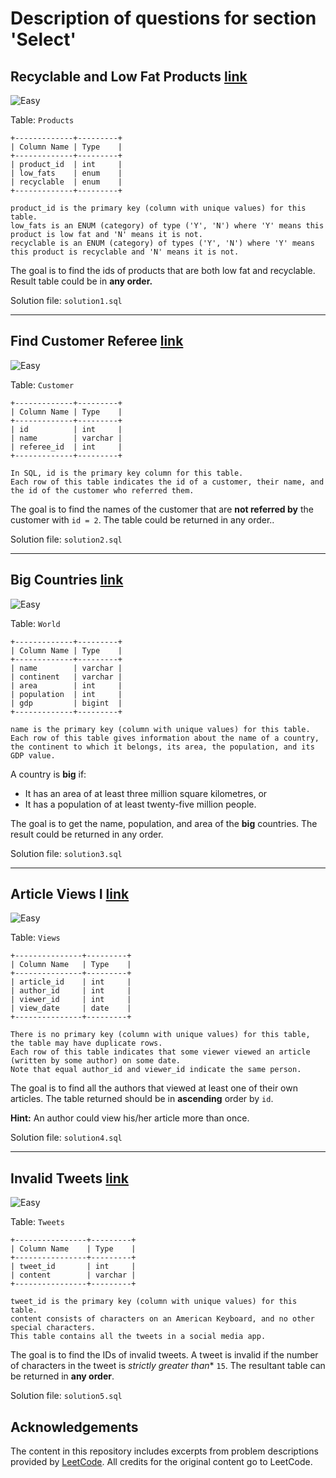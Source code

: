 # Description of questions for section 'Select' 

## Recyclable and Low Fat Products [link](https://leetcode.com/problems/recyclable-and-low-fat-products/?envType=study-plan-v2&envId=top-sql-50) 
![Easy](https://img.shields.io/badge/difficulty-easy-green)

Table: `Products`
```
+-------------+---------+
| Column Name | Type    |
+-------------+---------+
| product_id  | int     |
| low_fats    | enum    |
| recyclable  | enum    |
+-------------+---------+

product_id is the primary key (column with unique values) for this table.
low_fats is an ENUM (category) of type ('Y', 'N') where 'Y' means this product is low fat and 'N' means it is not.
recyclable is an ENUM (category) of types ('Y', 'N') where 'Y' means this product is recyclable and 'N' means it is not.
```

The goal is to find the ids of products that are both low fat and recyclable. Result table could be in **any order.** 

Solution file: `solution1.sql` 

--- 

## Find Customer Referee [link](https://leetcode.com/problems/find-customer-referee/description/?envType=study-plan-v2&envId=top-sql-50) 
![Easy](https://img.shields.io/badge/difficulty-easy-green) 

Table: `Customer`
```
+-------------+---------+
| Column Name | Type    |
+-------------+---------+
| id          | int     |
| name        | varchar |
| referee_id  | int     |
+-------------+---------+

In SQL, id is the primary key column for this table.
Each row of this table indicates the id of a customer, their name, and the id of the customer who referred them.
```

The goal is to find the names of the customer that are **not referred by** the customer with `id = 2`. The table could be returned in any order.. 

Solution file: `solution2.sql` 

--- 

## Big Countries [link](https://leetcode.com/problems/big-countries/description/?envType=study-plan-v2&envId=top-sql-50) 
![Easy](https://img.shields.io/badge/difficulty-easy-green) 

Table: `World` 
```
+-------------+---------+
| Column Name | Type    |
+-------------+---------+
| name        | varchar |
| continent   | varchar |
| area        | int     |
| population  | int     |
| gdp         | bigint  |
+-------------+---------+

name is the primary key (column with unique values) for this table.
Each row of this table gives information about the name of a country, the continent to which it belongs, its area, the population, and its GDP value.
``` 

A country is **big** if: 
- It has an area of at least three million square kilometres, or 
- It has a population of at least twenty-five million people. 

The goal is to get the name, population, and area of the **big** countries. The result could be returned in any order. 

Solution file: `solution3.sql` 

--- 

## Article Views I [link](https://leetcode.com/problems/article-views-i/description/?envType=study-plan-v2&envId=top-sql-50)
![Easy](https://img.shields.io/badge/difficulty-easy-green) 

Table: `Views` 
```
+---------------+---------+
| Column Name   | Type    |
+---------------+---------+
| article_id    | int     |
| author_id     | int     |
| viewer_id     | int     |
| view_date     | date    |
+---------------+---------+

There is no primary key (column with unique values) for this table, the table may have duplicate rows.
Each row of this table indicates that some viewer viewed an article (written by some author) on some date. 
Note that equal author_id and viewer_id indicate the same person.
```

The goal is to find all the authors that viewed at least one of their own articles. The table returned should be in **ascending** order by `id`. 

**Hint:** An author could view his/her article more than once. 

Solution file: `solution4.sql` 

--- 

## Invalid Tweets [link](https://leetcode.com/problems/invalid-tweets/description/?envType=study-plan-v2&envId=top-sql-50) 
![Easy](https://img.shields.io/badge/difficulty-easy-green) 

Table: `Tweets` 
```
+----------------+---------+
| Column Name    | Type    |
+----------------+---------+
| tweet_id       | int     |
| content        | varchar |
+----------------+---------+

tweet_id is the primary key (column with unique values) for this table.
content consists of characters on an American Keyboard, and no other special characters.
This table contains all the tweets in a social media app.
```

The goal is to find the IDs of invalid tweets. A tweet is invalid if the number of characters in the tweet is *strictly greater than** `15`. The resultant table can be returned in **any order**. 

Solution file: `solution5.sql` 

## Acknowledgements

The content in this repository includes excerpts from problem descriptions provided by [LeetCode](https://leetcode.com/). All credits for the original content go to LeetCode.
